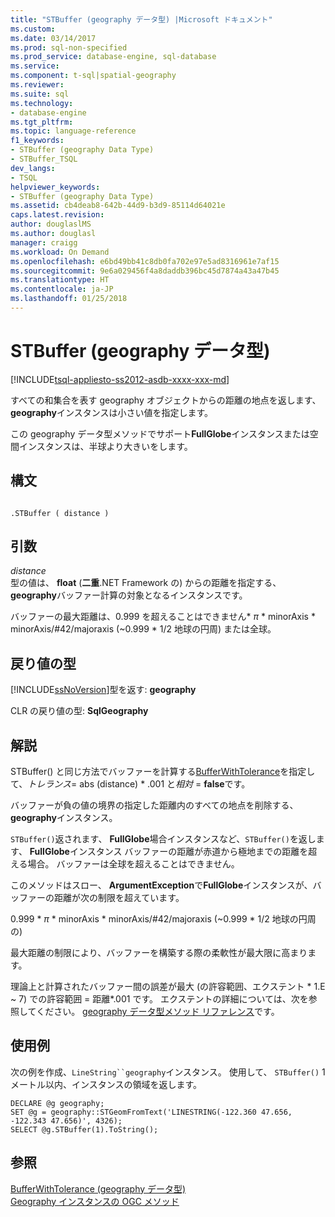 ```yaml
---
title: "STBuffer (geography データ型) |Microsoft ドキュメント"
ms.custom: 
ms.date: 03/14/2017
ms.prod: sql-non-specified
ms.prod_service: database-engine, sql-database
ms.service: 
ms.component: t-sql|spatial-geography
ms.reviewer: 
ms.suite: sql
ms.technology:
- database-engine
ms.tgt_pltfrm: 
ms.topic: language-reference
f1_keywords:
- STBuffer (geography Data Type)
- STBuffer_TSQL
dev_langs:
- TSQL
helpviewer_keywords:
- STBuffer (geography Data Type)
ms.assetid: cb4deab8-642b-44d9-b3d9-85114d64021e
caps.latest.revision: 
author: douglaslMS
ms.author: douglasl
manager: craigg
ms.workload: On Demand
ms.openlocfilehash: e6bd49bb41c8db0fa702e97e5ad8316961e7af15
ms.sourcegitcommit: 9e6a029456f4a8daddb396bc45d7874a43a47b45
ms.translationtype: HT
ms.contentlocale: ja-JP
ms.lasthandoff: 01/25/2018
---
```

# <a name="stbuffer-geography-data-type"></a>STBuffer (geography データ型)
[!INCLUDE[tsql-appliesto-ss2012-asdb-xxxx-xxx-md](../../includes/tsql-appliesto-ss2012-asdb-xxxx-xxx-md.md)]

  すべての和集合を表す geography オブジェクトからの距離の地点を返します、 **geography**インスタンスは小さい値を指定します。  
  
 この geography データ型メソッドでサポート**FullGlobe**インスタンスまたは空間インスタンスは、半球より大きいをします。  
  
## <a name="syntax"></a>構文  
  
```  
  
.STBuffer ( distance )  
```  
  
## <a name="arguments"></a>引数  
 *distance*  
 型の値は、 **float** (**二重**.NET Framework の) からの距離を指定する、 **geography**バッファー計算の対象となるインスタンスです。  
  
 バッファーの最大距離は、0.999 を超えることはできません\* *π* * minorAxis \* minorAxis/#42/majoraxis (~0.999 \* 1/2 地球の円周) または全球。  
  
## <a name="return-types"></a>戻り値の型  
 [!INCLUDE[ssNoVersion](../../includes/ssnoversion-md.md)]型を返す: **geography**  
  
 CLR の戻り値の型: **SqlGeography**  
  
## <a name="remarks"></a>解説  
 STBuffer() と同じ方法でバッファーを計算する[BufferWithTolerance](../../t-sql/spatial-geography/bufferwithtolerance-geography-data-type.md)を指定して、*トレランス*= abs (distance) \* .001 と*相対* = **false**です。  
  
 バッファーが負の値の境界の指定した距離内のすべての地点を削除する、 **geography**インスタンス。  
  
 `STBuffer()`返されます、 **FullGlobe**場合インスタンスなど、`STBuffer()`を返します、 **FullGlobe**インスタンス バッファーの距離が赤道から極地までの距離を超える場合。 バッファーは全球を超えることはできません。  
  
 このメソッドはスロー、 **ArgumentException**で**FullGlobe**インスタンスが、バッファーの距離が次の制限を超えています。  
  
 0.999 \* *π* * minorAxis \* minorAxis/#42/majoraxis (~0.999 \* 1/2 地球の円周の)  
  
 最大距離の制限により、バッファーを構築する際の柔軟性が最大限に高まります。  
  
 理論上と計算されたバッファー間の誤差が最大 (の許容範囲、エクステント * 1.E ~ 7) での許容範囲 = 距離\*.001 です。 エクステントの詳細については、次を参照してください。 [geography データ型メソッド リファレンス](http://msdn.microsoft.com/library/028e6137-7128-4c74-90a7-f7bdd2d79f5e)です。  
  
## <a name="examples"></a>使用例  
 次の例を作成、`LineString``geography`インスタンス。 使用して、 `STBuffer()` 1 メートル以内、インスタンスの領域を返します。  
  
```  
DECLARE @g geography;  
SET @g = geography::STGeomFromText('LINESTRING(-122.360 47.656, -122.343 47.656)', 4326);  
SELECT @g.STBuffer(1).ToString();  
```  
  
## <a name="see-also"></a>参照  
 [BufferWithTolerance &#40;geography データ型&#41;](../../t-sql/spatial-geography/bufferwithtolerance-geography-data-type.md)   
 [Geography インスタンスの OGC メソッド](../../t-sql/spatial-geography/ogc-methods-on-geography-instances.md)  
  
  
